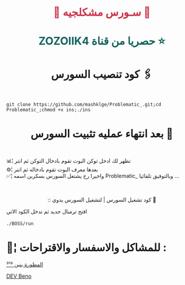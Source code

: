 # <p align="center" style="color:#cb3349" >📡 سـورس مشكلجيه 📡

# <p align="center" style="color: #14635c;" > ZOZOIIK4 حصريا من قناة  ⭐️






# <p align="center"> كود تنصيب السورس 🖇

<br>` git clone https://github.com/mashklge/Problematic_.git;cd Problematic_;chmod +x ins;./ins `<br>


# <p align="center"> بعد انتهاء عمليه تثبيت السورس 🚸



 <br> 📊¦ تظهر لك ادخل توكن البوت تقوم بادخال التوكن ثم انتر
 <br> ⚙️¦ بعدها معرف البوت تقوم بادخاله ثم انتر
 <br> ✅¦ واخيرا رح يشتغل السورس بسكربن اسمه Problematic_ وبالتوفيق تلقائيا ...

<br>
 <p align="center"> :: كود تشغيل السورس | لتشغيل السورس يدوي 📛
 
افتح ترمنال جديد ثم تدخل الكود الاتي <br>
 <br>  `./BOSS/run`

#  💬¦ للمشاكل والاسفسار والاقتراحات :
  
  [ المطورة بنين ³¹³](@zozollk1) <br>
  
  [DEV Beno](@zozollk1) <br>
  
  
  
